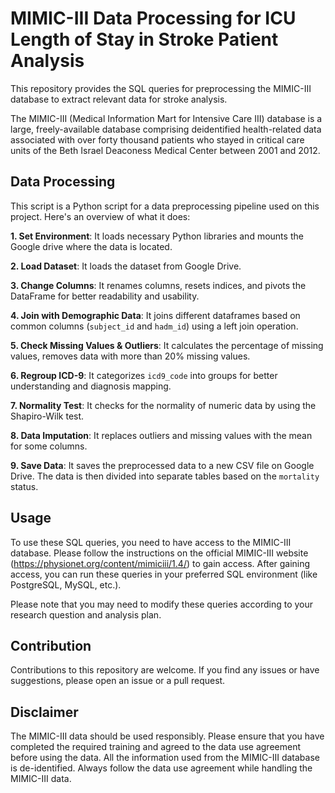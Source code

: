 # MIMIC-III Data Processing for ICU Length of Stay in Stroke Patient Analysis

This repository provides the SQL queries for preprocessing the MIMIC-III database to extract relevant data for stroke analysis.

The MIMIC-III (Medical Information Mart for Intensive Care III) database is a large, freely-available database comprising deidentified health-related data associated with over forty thousand patients who stayed in critical care units of the Beth Israel Deaconess Medical Center between 2001 and 2012.

## Data Processing

This script is a Python script for a data preprocessing pipeline used on this project. Here's an overview of what it does:

**1. Set Environment**: It loads necessary Python libraries and 
mounts the Google drive where the data is located.

**2. Load Dataset**: It loads the dataset from Google Drive.

**3. Change Columns**: It renames columns, resets indices, and pivots the DataFrame for better readability and usability.

**4. Join with Demographic Data**: It joins different dataframes based on common columns (`subject_id` and `hadm_id`) using a left join operation.

**5. Check Missing Values & Outliers**: It calculates the percentage of missing values, removes data with more than 20% missing values.

**6. Regroup ICD-9**: It categorizes `icd9_code` into groups for better understanding and diagnosis mapping.

**7. Normality Test**: It checks for the normality of numeric data by using the Shapiro-Wilk test.

**8. Data Imputation**: It replaces outliers and missing values with the mean for some columns.

**9. Save Data**: It saves the preprocessed data to a new CSV file on Google Drive. The data is then divided into separate tables based on the `mortality` status.

## Usage

To use these SQL queries, you need to have access to the MIMIC-III database. Please follow the instructions on the official MIMIC-III website (https://physionet.org/content/mimiciii/1.4/) to gain access. After gaining access, you can run these queries in your preferred SQL environment (like PostgreSQL, MySQL, etc.).

Please note that you may need to modify these queries according to your research question and analysis plan.

## Contribution

Contributions to this repository are welcome. If you find any issues or have suggestions, please open an issue or a pull request.

## Disclaimer

The MIMIC-III data should be used responsibly. Please ensure that you have completed the required training and agreed to the data use agreement before using the data. All the information used from the MIMIC-III database is de-identified. Always follow the data use agreement while handling the MIMIC-III data.
